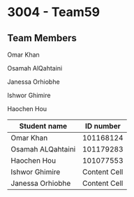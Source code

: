 # 3004 - Team59

## Team Members
Omar Khan

Osamah AlQahtaini

Janessa Orhiobhe

Ishwor Ghimire

Haochen Hou

| Student name  | ID number |
| ------------- | ------------- |
| Omar Khan  | 101168124  |
| Osamah ALQahtaini | 101179283  |
| Haochen Hou  | 101077553  |
| Ishwor Ghimire  | Content Cell  |
| Janessa Orhiobhe  | Content Cell  |
